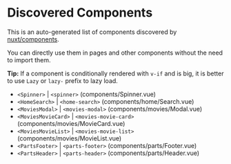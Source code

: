 # Discovered Components

This is an auto-generated list of components discovered by [nuxt/components](https://github.com/nuxt/components).

You can directly use them in pages and other components without the need to import them.

**Tip:** If a component is conditionally rendered with `v-if` and is big, it is better to use `Lazy` or `lazy-` prefix to lazy load.

- `<Spinner>` | `<spinner>` (components/Spinner.vue)
- `<HomeSearch>` | `<home-search>` (components/home/Search.vue)
- `<MoviesModal>` | `<movies-modal>` (components/movies/Modal.vue)
- `<MoviesMovieCard>` | `<movies-movie-card>` (components/movies/MovieCard.vue)
- `<MoviesMovieList>` | `<movies-movie-list>` (components/movies/MovieList.vue)
- `<PartsFooter>` | `<parts-footer>` (components/parts/Footer.vue)
- `<PartsHeader>` | `<parts-header>` (components/parts/Header.vue)
